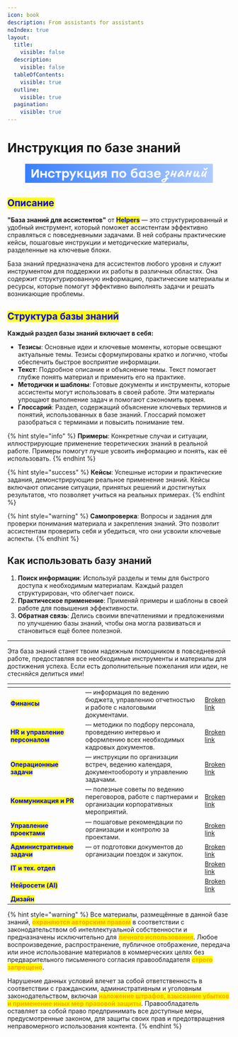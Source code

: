 ```yaml
---
icon: book
description: From assistants for assistants
noIndex: true
layout:
  title:
    visible: false
  description:
    visible: false
  tableOfContents:
    visible: true
  outline:
    visible: true
  pagination:
    visible: true
---
```


# Инструкция по базе знаний

<figure><img src=".gitbook/assets/instructuin.png" alt=""><figcaption></figcaption></figure>

## <mark style="color:blue;">Описание</mark>

**"База знаний для ассистентов"** от <mark style="color:blue;">**Helpers**</mark> — это структурированный и удобный инструмент, который поможет ассистентам эффективно справляться с повседневными задачами. В ней собраны практические кейсы, пошаговые инструкции и методические материалы, разделенные на ключевые блоки.

База знаний предназначена для ассистентов любого уровня и служит инструментом для поддержки их работы в различных областях. Она содержит структурированную информацию, практические материалы и ресурсы, которые помогут эффективно выполнять задачи и решать возникающие проблемы.

## <mark style="color:blue;">**Структура базы знаний**</mark>

**Каждый раздел базы знаний включает в себя:**

* **Тезисы**: Основные идеи и ключевые моменты, которые освещают актуальные темы. Тезисы сформулированы кратко и логично, чтобы обеспечить быстрое восприятие информации.
* **Текст**: Подробное описание и объяснение темы. Текст помогает глубже понять материал и применить его на практике.
* **Методички и шаблоны**: Готовые документы и инструменты, которые ассистенты могут использовать в своей работе. Эти материалы упрощают выполнение задач и помогают сэкономить время.
* **Глоссарий**: Раздел, содержащий объяснение ключевых терминов и понятий, использованных в базе знаний. Глоссарий поможет разобраться с терминами и повысить понимание тем.

{% hint style="info" %}
**Примеры**: Конкретные случаи и ситуации, иллюстрирующие применение теоретических знаний в реальной работе. Примеры помогут лучше усвоить информацию и понять, как её использовать.
{% endhint %}

{% hint style="success" %}
**Кейсы**: Успешные истории и практические задания, демонстрирующие реальное применение знаний. Кейсы включают описание ситуации, принятых решений и достигнутых результатов, что позволяет учиться на реальных примерах.
{% endhint %}

{% hint style="warning" %}
**Самопроверка**: Вопросы и задания для проверки понимания материала и закрепления знаний. Это позволит ассистентам проверить себя и убедиться, что они усвоили ключевые аспекты.
{% endhint %}



## **Как использовать базу знаний**

1. **Поиск информации**: Используй разделы и темы для быстрого доступа к необходимым материалам. Каждый раздел структурирован, что облегчает поиск.
2. **Практическое применение**: Применяй примеры и шаблоны в своей работе для повышения эффективности.
3. **Обратная связь**: Делись своими впечатлениями и предложениями по улучшению базы знаний, чтобы она могла развиваться и становиться ещё более полезной.

***

Эта база знаний станет твоим надежным помощником в повседневной работе, предоставляя все необходимые инструменты и материалы для достижения успеха. Если есть дополнительные пожелания или идеи, не стесняйся делиться ими!



<table data-view="cards" data-full-width="false"><thead><tr><th></th><th></th><th data-hidden data-card-target data-type="content-ref"></th></tr></thead><tbody><tr><td><mark style="color:blue;"><strong>Финансы</strong></mark></td><td> — информация по ведению бюджета, управлению отчетностью и работе с налоговыми документами.</td><td><a href="broken-reference">Broken link</a></td></tr><tr><td><mark style="color:blue;"><strong>HR и управление персоналом</strong></mark></td><td>— методики по подбору персонала, проведению интервью и оформлению всех необходимых кадровых документов.</td><td><a href="broken-reference">Broken link</a></td></tr><tr><td><mark style="color:blue;"><strong>Операционные задачи</strong></mark></td><td>— инструкции по организации встреч, ведению календаря, документообороту и управлению задачами.</td><td><a href="broken-reference">Broken link</a></td></tr><tr><td><mark style="color:blue;"><strong>Коммуникация и PR</strong></mark></td><td>— полезные советы по ведению переговоров, работе с партнерами и организации корпоративных мероприятий.</td><td><a href="broken-reference">Broken link</a></td></tr><tr><td><mark style="color:blue;"><strong>Управление проектами</strong></mark></td><td>— пошаговые рекомендации по организации и контролю за проектами.</td><td><a href="broken-reference">Broken link</a></td></tr><tr><td><mark style="color:blue;"><strong>Административные задачи</strong></mark></td><td>— от подготовки документов до организации поездок и закупок.</td><td><a href="broken-reference">Broken link</a></td></tr><tr><td><mark style="color:blue;"><strong>IT и тех. отдел</strong></mark></td><td></td><td><a href="broken-reference">Broken link</a></td></tr><tr><td><mark style="color:blue;"><strong>Нейросети (AI)</strong></mark></td><td></td><td><a href="broken-reference">Broken link</a></td></tr><tr><td><mark style="color:blue;"><strong>Дизайн</strong></mark></td><td></td><td></td></tr></tbody></table>

{% hint style="warning" %}
Все материалы, размещённые в данной базе знаний, <mark style="color:orange;">**охраняются авторским правом**</mark> в соответствии с законодательством об интеллектуальной собственности и предназначены исключительно для <mark style="color:orange;">**личного использования**</mark>. Любое воспроизведение, распространение, публичное отображение, передача или иное использование материалов в коммерческих целях без предварительного письменного согласия правообладателя <mark style="color:orange;">**строго запрещено**</mark>.

Нарушение данных условий влечет за собой ответственность в соответствии с гражданским, административным и уголовным законодательством, включая <mark style="color:orange;">**наложение штрафов, взыскание убытков и применение иных мер правовой защиты**</mark>. Правообладатель оставляет за собой право предпринимать все доступные меры, предусмотренные законом, для защиты своих прав и предотвращения неправомерного использования контента.
{% endhint %}

